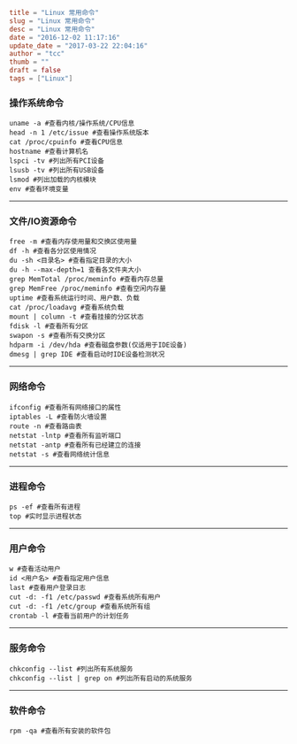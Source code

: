 ```toml
title = "Linux 常用命令"
slug = "Linux 常用命令"
desc = "Linux 常用命令"
date = "2016-12-02 11:17:16"
update_date = "2017-03-22 22:04:16"
author = "tcc"
thumb = ""
draft = false
tags = ["Linux"]
```

### 操作系统命令
    uname -a #查看内核/操作系统/CPU信息
    head -n 1 /etc/issue #查看操作系统版本
    cat /proc/cpuinfo #查看CPU信息
    hostname #查看计算机名
    lspci -tv #列出所有PCI设备
    lsusb -tv #列出所有USB设备
    lsmod #列出加载的内核模块
    env #查看环境变量

------------

### 文件/IO资源命令
    free -m #查看内存使用量和交换区使用量
    df -h #查看各分区使用情况
    du -sh <目录名> #查看指定目录的大小
    du -h --max-depth=1 查看各文件夹大小
    grep MemTotal /proc/meminfo #查看内存总量
    grep MemFree /proc/meminfo #查看空闲内存量
    uptime #查看系统运行时间、用户数、负载
    cat /proc/loadavg #查看系统负载
    mount | column -t #查看挂接的分区状态
    fdisk -l #查看所有分区
    swapon -s #查看所有交换分区
    hdparm -i /dev/hda #查看磁盘参数(仅适用于IDE设备)
    dmesg | grep IDE #查看启动时IDE设备检测状况

------------

### 网络命令
    ifconfig #查看所有网络接口的属性
    iptables -L #查看防火墙设置
    route -n #查看路由表
    netstat -lntp #查看所有监听端口
    netstat -antp #查看所有已经建立的连接
    netstat -s #查看网络统计信息

------------


### 进程命令
    ps -ef #查看所有进程
    top #实时显示进程状态

------------


### 用户命令
    w #查看活动用户
    id <用户名> #查看指定用户信息
    last #查看用户登录日志
    cut -d: -f1 /etc/passwd #查看系统所有用户
    cut -d: -f1 /etc/group #查看系统所有组
    crontab -l #查看当前用户的计划任务

------------


### 服务命令
    chkconfig --list #列出所有系统服务
    chkconfig --list | grep on #列出所有启动的系统服务

------------


### 软件命令

    rpm -qa #查看所有安装的软件包



